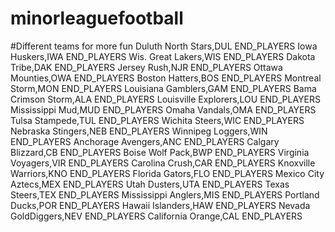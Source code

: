 # minorleaguefootball
#Different teams for more fun
Duluth North Stars,DUL
END_PLAYERS
Iowa Huskers,IWA
END_PLAYERS
Wis. Great Lakers,WIS
END_PLAYERS
Dakota Tribe,DAK
END_PLAYERS
Jersey Rush,NJR
END_PLAYERS
Ottawa Mounties,OWA
END_PLAYERS
Boston Hatters,BOS
END_PLAYERS
Montreal Storm,MON
END_PLAYERS
Louisiana Gamblers,GAM
END_PLAYERS
Bama Crimson Storm,ALA
END_PLAYERS
Louisville Explorers,LOU 
END_PLAYERS
Mississippi Mud,MUD
END_PLAYERS
Omaha Vandals,OMA
END_PLAYERS
Tulsa Stampede,TUL
END_PLAYERS
Wichita Steers,WIC
END_PLAYERS
Nebraska Stingers,NEB
END_PLAYERS
Winnipeg Loggers,WIN
END_PLAYERS
Anchorage Avengers,ANC
END_PLAYERS
Calgary Blizzard,CB
END_PLAYERS
Boise Wolf Pack,BWP
END_PLAYERS
Virginia Voyagers,VIR
END_PLAYERS
Carolina Crush,CAR
END_PLAYERS
Knoxville Warriors,KNO
END_PLAYERS
Florida Gators,FLO
END_PLAYERS
Mexico City Aztecs,MEX
END_PLAYERS
Utah  Dusters,UTA
END_PLAYERS
Texas Steers,TEX
END_PLAYERS
Mississippi Anglers,MIS
END_PLAYERS
Portland Ducks,POR
END_PLAYERS
Hawaii Islanders,HAW
END_PLAYERS
Nevada GoldDiggers,NEV
END_PLAYERS
California Orange,CAL
END_PLAYERS

